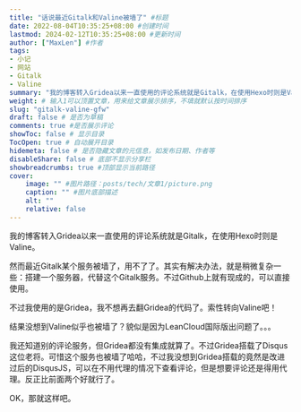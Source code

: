 ```yaml
---
title: "话说最近Gitalk和Valine被墙了" #标题
date: 2022-08-04T10:35:25+08:00 #创建时间
lastmod: 2024-02-12T10:35:25+08:00 #更新时间
author: ["MaxLen"] #作者
tags:
- 小记
- 网站
- Gitalk
- Valine
summary: "我的博客转入Gridea以来一直使用的评论系统就是Gitalk，在使用Hexo时则是Valine。" #描述
weight: # 输入1可以顶置文章，用来给文章展示排序，不填就默认按时间排序
slug: "gitalk-valine-gfw"
draft: false # 是否为草稿
comments: true #是否展示评论
showToc: false # 显示目录
TocOpen: true # 自动展开目录
hidemeta: false # 是否隐藏文章的元信息，如发布日期、作者等
disableShare: false # 底部不显示分享栏
showbreadcrumbs: true #顶部显示当前路径
cover:
    image: "" #图片路径：posts/tech/文章1/picture.png
    caption: "" #图片底部描述
    alt: ""
    relative: false
---
```


我的博客转入Gridea以来一直使用的评论系统就是Gitalk，在使用Hexo时则是Valine。

然而最近Gitalk某个服务被墙了，用不了了。其实有解决办法，就是稍微复杂一些：搭建一个服务器，代替这个Gitalk服务。不过Github上就有现成的，可以直接使用。

不过我使用的是Gridea，我不想再去翻Gridea的代码了。索性转向Valine吧！

结果没想到Valine似乎也被墙了？貌似是因为LeanCloud国际版出问题了。。。

我还知道别的评论服务，但Gridea都没有集成就算了。不过Gridea搭载了Disqus这位老将。可惜这个服务也被墙了哈哈，不过我没想到Gridea搭载的竟然是改进过后的DisqusJS，可以在不用代理的情况下查看评论，但是想要评论还是得用代理。反正比前面两个好就行了。

OK，那就这样吧。
